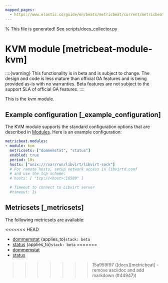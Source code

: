 ```yaml
---
mapped_pages:
  - https://www.elastic.co/guide/en/beats/metricbeat/current/metricbeat-module-kvm.html
---
```


% This file is generated! See scripts/docs_collector.py

# KVM module [metricbeat-module-kvm]

::::{warning}
This functionality is in beta and is subject to change. The design and code is less mature than official GA features and is being provided as-is with no warranties. Beta features are not subject to the support SLA of official GA features.
::::


This is the kvm module.


## Example configuration [_example_configuration]

The KVM module supports the standard configuration options that are described in [Modules](/reference/metricbeat/configuration-metricbeat.md). Here is an example configuration:

```yaml
metricbeat.modules:
- module: kvm
  metricsets: ["dommemstat", "status"]
  enabled: true
  period: 10s
  hosts: ["unix:///var/run/libvirt/libvirt-sock"]
  # For remote hosts, setup network access in libvirtd.conf
  # and use the tcp scheme:
  # hosts: [ "tcp://<host>:16509" ]

  # Timeout to connect to Libvirt server
  #timeout: 1s
```


## Metricsets [_metricsets]

The following metricsets are available:

<<<<<<< HEAD
* [dommemstat](/reference/metricbeat/metricbeat-metricset-kvm-dommemstat.md)  {applies_to}`stack: beta`
* [status](/reference/metricbeat/metricbeat-metricset-kvm-status.md)  {applies_to}`stack: beta`
=======
* [dommemstat](/reference/metricbeat/metricbeat-metricset-kvm-dommemstat.md)
* [status](/reference/metricbeat/metricbeat-metricset-kvm-status.md)
>>>>>>> 15a959f97 ([docs][metricbeat] - remove asciidoc and add markdown (#44947))
